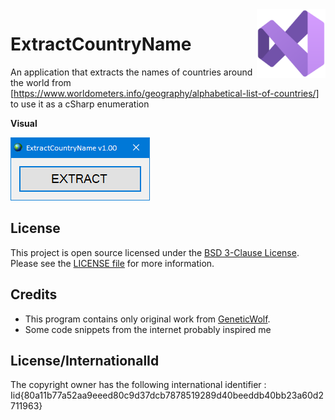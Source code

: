 <img src="/images/icon.png" align="right" height="110"/>

# ExtractCountryName

An application that extracts the names of countries around the world
from [https://www.worldometers.info/geography/alphabetical-list-of-countries/]
to use it as a cSharp enumeration

**Visual**

![ExtractCountryName output](images/visual.png)

## License

This project is open source licensed under the [BSD 3-Clause License](https://opensource.org/license/bsd-3-clause/).
Please see the [LICENSE file](/LICENSE.txt) for more information.

## Credits

- This program contains only original work from [GeneticWolf](https://github.com/GeneticWolf).
- Some code snippets from the internet probably inspired me

## License/InternationalId

The copyright owner has the following international identifier :
Iid{80a11b77a52aa9eeed80c9d37dcb7878519289d40beeddb40bb23a60d2711963}

